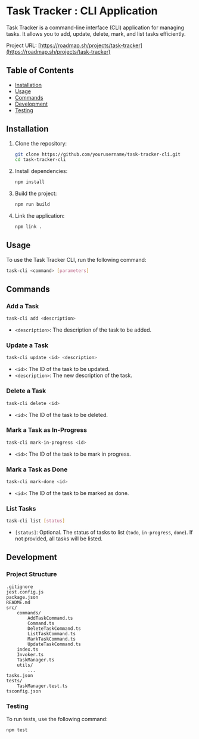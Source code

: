 # Task Tracker : CLI Application

Task Tracker is a command-line interface (CLI) application for managing tasks. It allows you to add, update, delete, mark, and list tasks efficiently.

Project URL: [https://roadmap.sh/projects/task-tracker](https://roadmap.sh/projects/task-tracker)

## Table of Contents

- [Installation](#installation)
- [Usage](#usage)
- [Commands](#commands)
- [Development](#development)
- [Testing](#testing)

## Installation

1. Clone the repository:

   ```sh
   git clone https://github.com/yourusername/task-tracker-cli.git
   cd task-tracker-cli
   ```

2. Install dependencies:

   ```sh
   npm install
   ```

3. Build the project:

   ```sh
   npm run build
   ```

4. Link the application:
   ```sh
   npm link .
   ```

## Usage

To use the Task Tracker CLI, run the following command:

```sh
task-cli <command> [parameters]
```

## Commands

### Add a Task

```sh
task-cli add <description>
```

- `<description>`: The description of the task to be added.

### Update a Task

```sh
task-cli update <id> <description>
```

- `<id>`: The ID of the task to be updated.
- `<description>`: The new description of the task.

### Delete a Task

```sh
task-cli delete <id>
```

- `<id>`: The ID of the task to be deleted.

### Mark a Task as In-Progress

```sh
task-cli mark-in-progress <id>
```

- `<id>`: The ID of the task to be mark in progress.

### Mark a Task as Done

```sh
task-cli mark-done <id>
```

- `<id>`: The ID of the task to be marked as done.

### List Tasks

```sh
task-cli list [status]
```

- `[status]`: Optional. The status of tasks to list (`todo`, `in-progress`, `done`). If not provided, all tasks will be listed.

## Development

### Project Structure

```
.gitignore
jest.config.js
package.json
README.md
src/
    commands/
        AddTaskCommand.ts
        Command.ts
        DeleteTaskCommand.ts
        ListTaskCommand.ts
        MarkTaskCommand.ts
        UpdateTaskCommand.ts
    index.ts
    Invoker.ts
    TaskManager.ts
    utils/
        ...
tasks.json
tests/
    TaskManager.test.ts
tsconfig.json
```

### Testing

To run tests, use the following command:

```sh
npm test
```
